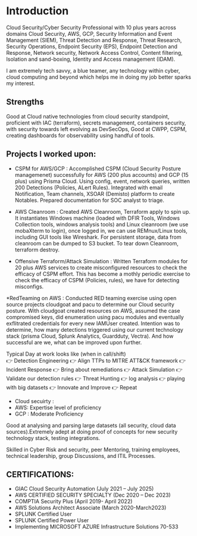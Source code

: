 # Introduction

Cloud Security/Cyber Security Professional with 10 plus years across domains Cloud Security, AWS, GCP, Security Information and Event Management (SIEM), 
Threat Detection and Response, Threat Research, Security Operations,  Endpoint Security (EPS), Endpoint Detection and Response, Network security, 
Network Access Control, Content filtering, Isolation and sand-boxing, Identity and Access management (IDAM). 

I am extremely tech savvy, a blue teamer, any technology within cyber, cloud computing and beyond which helps me in doing my job better sparks my interest. 

## Strengths
Good at Cloud native technologies from cloud security standpoint, proficient with IAC (terraform), secrets management, containers security, with security towards left evolving as DevSecOps, Good at CWPP, CSPM, creating dashboards for observability using handful of tools. 

## Projects I worked upon: 

* CSPM for AWS/GCP : Accomplished CSPM (Cloud Security Posture managemenet) successfully for AWS (200 plus accounts) and GCP (15 plus) using Prisma Cloud. Using config, event, network
queries, written 200 Detections (Policies, ALert Rules). Integrated with email Notification, Team channels, XSOAR (Demisto) platform to create Notables. 
Prepared documentation for SOC analyst to triage. 

* AWS Cleanroom : Created AWS Cleanroom, Terraform apply to spin up. It instantiates Windows machine (loaded with DFIR Tools, 
Windows Collection tools, windows analysis tools) and Linux cleanroom (we use mobaXterm to login), once logged in, we can use REMnux/Linux tools, including GUI tools
like Wireshark. For persistent storage, data from cleanroom can be dumped to S3 bucket. To tear down Cleanroom, terraform destroy. 

* Offensive Terraform/Attack Simulation : Written Terraform modules for 20 plus AWS services to create misconfigured resources to check the efficacy of CSPM effort.
This has become a mothly periodic exercise to check the efficacy of CSPM (Policies, rules), we have for detecting misconfigs. 

*RedTeaming on AWS : Conducted RED teaming exercise using open source projects cloudgoat and pacu to determine our Cloud security posture. With cloudgoat created
resources on AWS, assumed the case compromised keys, did enumeration using pacu modules and eventually exflitrated credentials for every new IAMUser created. 
Intention was to determine, how many detections triggered using our current technology stack (prisma Cloud, Splunk Analytics, Guardduty, Vectra). 
And how successful are we, what can be improved upon further. 


Typical Day at work looks like (when in call/shift)  
👉 Detection Engineering 👉 Align TTPs to MITRE ATT&CK framework 👉 Incident Response 👉 Bring about remediations 👉 Attack Simulation 
👉 Validate our detection rules 👉 Threat Hunting 👉 log analysis 👉 playing with big datasets 👉 Innovate and Improve 👉 Repeat

* Cloud secuirty : 
* AWS: Expertise level of proficiency
* GCP : Moderate Proficiency

Good at analysing and parsing large datasets (all security, cloud data sources).Extremely adept at doing proof of concepts for new security technology stack, testing integrations. 


Skilled in Cyber Risk and security, peer Mentoring, training employees, technical leadership, group Discussions, and ITIL Processes.

## CERTIFICATIONS:
* GIAC Cloud Security Automation (July 2021 – July 2025)
* AWS CERTIFIED SECURITY SPECIALTY (Dec 2020 – Dec 2023)
* COMPTIA Security Plus (April 2019- April 2022)
* AWS Solutions Architect Associate (March 2020-March2023)
* SPLUNK Certified User
* SPLUNK Certified Power User
* Implementing MICROSOFT AZURE Infrastructure Solutions 70-533

